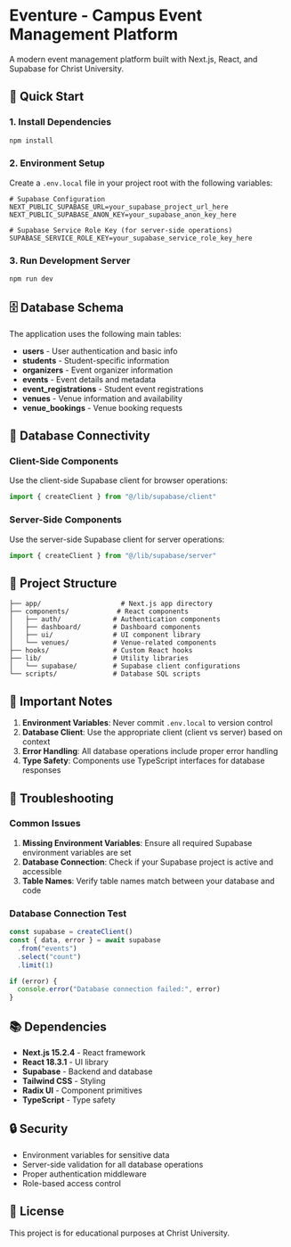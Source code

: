 # Eventure - Campus Event Management Platform

A modern event management platform built with Next.js, React, and Supabase for Christ University.

## 🚀 Quick Start

### 1. Install Dependencies
```bash
npm install
```

### 2. Environment Setup
Create a `.env.local` file in your project root with the following variables:

```env
# Supabase Configuration
NEXT_PUBLIC_SUPABASE_URL=your_supabase_project_url_here
NEXT_PUBLIC_SUPABASE_ANON_KEY=your_supabase_anon_key_here

# Supabase Service Role Key (for server-side operations)
SUPABASE_SERVICE_ROLE_KEY=your_supabase_service_role_key_here
```

### 3. Run Development Server
```bash
npm run dev
```

## 🗄️ Database Schema

The application uses the following main tables:

- **users** - User authentication and basic info
- **students** - Student-specific information
- **organizers** - Event organizer information
- **events** - Event details and metadata
- **event_registrations** - Student event registrations
- **venues** - Venue information and availability
- **venue_bookings** - Venue booking requests

## 🔧 Database Connectivity

### Client-Side Components
Use the client-side Supabase client for browser operations:
```typescript
import { createClient } from "@/lib/supabase/client"
```

### Server-Side Components
Use the server-side Supabase client for server operations:
```typescript
import { createClient } from "@/lib/supabase/server"
```

## 📁 Project Structure

```
├── app/                    # Next.js app directory
├── components/            # React components
│   ├── auth/             # Authentication components
│   ├── dashboard/        # Dashboard components
│   ├── ui/               # UI component library
│   └── venues/           # Venue-related components
├── hooks/                # Custom React hooks
├── lib/                  # Utility libraries
│   └── supabase/         # Supabase client configurations
└── scripts/              # Database SQL scripts
```

## 🚨 Important Notes

1. **Environment Variables**: Never commit `.env.local` to version control
2. **Database Client**: Use the appropriate client (client vs server) based on context
3. **Error Handling**: All database operations include proper error handling
4. **Type Safety**: Components use TypeScript interfaces for database responses

## 🐛 Troubleshooting

### Common Issues

1. **Missing Environment Variables**: Ensure all required Supabase environment variables are set
2. **Database Connection**: Check if your Supabase project is active and accessible
3. **Table Names**: Verify table names match between your database and code

### Database Connection Test
```typescript
const supabase = createClient()
const { data, error } = await supabase
  .from("events")
  .select("count")
  .limit(1)

if (error) {
  console.error("Database connection failed:", error)
}
```

## 📚 Dependencies

- **Next.js 15.2.4** - React framework
- **React 18.3.1** - UI library
- **Supabase** - Backend and database
- **Tailwind CSS** - Styling
- **Radix UI** - Component primitives
- **TypeScript** - Type safety

## 🔒 Security

- Environment variables for sensitive data
- Server-side validation for all database operations
- Proper authentication middleware
- Role-based access control

## 📝 License

This project is for educational purposes at Christ University.
